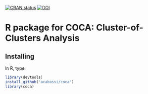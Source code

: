 [![CRAN
status](https://www.r-pkg.org/badges/version/coca)](https://CRAN.R-project.org/package=coca) [![DOI](https://zenodo.org/badge/150476075.svg)](https://zenodo.org/badge/latestdoi/150476075)

# R package for COCA: Cluster-of-Clusters Analysis

## Installing

In R, type
```R
library(devtools)
install_github("acabassi/coca")
library(coca)
```
